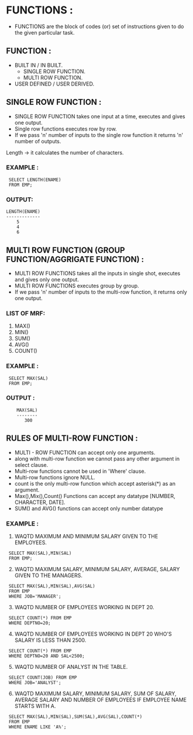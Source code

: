 # FUNCTIONS :

- FUNCTIONS are the block of codes (or) set of instructions given to do the given particular task.

## FUNCTION :

- BUILT IN / IN BUILT.
    - SINGLE ROW FUNCTION.
    - MULTI ROW FUNCTION.
- USER DEFINED / USER DERIVED.

## SINGLE ROW FUNCTION :

- SINGLE ROW FUNCTION takes one input at a time, executes and gives one output.
- Single row functions executes row by row.
- If we pass 'n' number of inputs to the single row function it returns 'n' number of outputs.

Length -> it calculates the number of characters.

### EXAMPLE :

```
 SELECT LENGTH(ENAME)
 FROM EMP;
```

### OUTPUT:

```
LENGTH(ENAME)
-------------
    5
    4
    6
```

## MULTI ROW FUNCTION (GROUP FUNCTION/AGGRIGATE FUNCTION) :

- MULTI ROW FUNCTIONS takes all the inputs in single shot, executes and gives only one output.
- MULTI ROW FUNCTIONS executes group by group.
- If we pass 'n' number of inputs to the multi-row function, it returns only one output.


### LIST OF MRF:

1. MAX()
2. MIN()
3. SUM()
4. AVG()
5. COUNT()


### EXAMPLE :

```
 SELECT MAX(SAL)
 FROM EMP;
```

### OUTPUT :

```
    MAX(SAL)
    --------
       300
```

## RULES OF MULTI-ROW FUNCTION :

- MULTI - ROW FUNCTION can accept only one arguments.
- along with multi-row function we cannot pass any other argument in select clause.
- Multi-row functions cannot be used in 'Where' clause.
- Multi-row functions ignore NULL.
- count is the only multi-row function which accept asterisk(*) as an argument.
- Max(),Mix(),Count() Functions can accept any datatype [NUMBER, CHARACTER, DATE].
- SUM() and AVG() functions can accept only number datatype

### EXAMPLE :

1. WAQTD MAXIMUM AND MINIMUM SALARY GIVEN TO THE EMPLOYEES.

```
 SELECT MAX(SAL),MIN(SAL)
 FROM EMP;
```

2. WAQTD MAXIMUM SALARY, MINIMUM SALARY, AVERAGE, SALARY GIVEN TO THE MANAGERS.

```
 SELECT MAX(SAL),MIN(SAL),AVG(SAL)
 FROM EMP
 WHERE JOB='MANAGER';
```

3. WAQTD NUMBER OF EMPLOYEES WORKING IN DEPT 20.

```
 SELECT COUNT(*) FROM EMP
 WHERE DEPTNO=20;
```

4. WAQTD NUMBER OF EMPLOYEES WORKING IN DEPT 20 WHO'S SALARY IS LESS THAN 2500.

```
 SELECT COUNT(*) FROM EMP
 WHERE DEPTNO=20 AND SAL<2500;
```

5. WAQTD NUMBER OF ANALYST IN THE TABLE.

```
 SELECT COUNT(JOB) FROM EMP
 WHERE JOB='ANALYST';
```

6. WAQTD MAXIMUM SALARY, MINIMUM SALARY, SUM OF SALARY, AVERAGE SALARY AND NUMBER OF EMPLOYEES IF EMPLOYEE NAME STARTS WITH A.

```
 SELECT MAX(SAL),MIN(SAL),SUM(SAL),AVG(SAL),COUNT(*)
 FROM EMP
 WHERE ENAME LIKE 'A%';
```